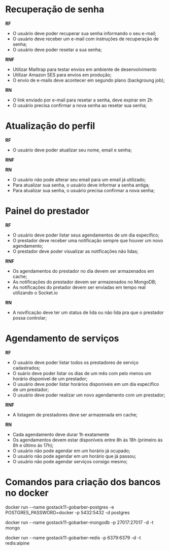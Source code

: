# Recuperação de senha

**RF**

- O usuário deve poder recuperar sua senha informando o seu e-mail;
- O usuário deve receber um e-mail com instruções de recuperação de senha;
- O usuário deve poder resetar a sua senha;

**RNF**

- Utilizar Mailtrap para testar envios em ambiente de desenvolvimento
- Utilizar Amazon SES para envios em produção;
- O envio de e-mails deve acontecer em segundo plano (backgroung job);

**RN**

- O link enviado por e-mail para resetar a senha, deve expirar em 2h
- O usuário precisa confirmar a nova senha ao resetar sua senha;

# Atualização do perfil

**RF**

- O usuário deve poder atualizar seu nome, email e senha;

**RNF**

**RN**

- O usuário não pode alterar seu email para um email já utilizado;
- Para atualizar sua senha, o usuário deve informar a senha antiga;
- Para atualizar sua senha, o usuário precisa confirmar a nova senha;

# Painel do prestador

**RF**

- O usuário deve poder listar seus agendamentos de um dia específico;
- O prestador deve receber uma notificação sempre que houver um novo agendamento;
- O prestador deve poder visualizar as notificações não lidas;

**RNF**

- Os agendamentos do prestador no dia devem ser armazenados em cache;
- As notificações do prestador devem ser armazenados no MongoDB;
- As notificações do pretador devem ser enviadas em tempo real utilizando o Socket.io

**RN**

- A novificação deve ter um status de lida ou não lida pra que o prestador possa controlar;

# Agendamento de serviços

**RF**

- O usuário deve poder listar todos os prestadores de serviço cadastrados;
- O suário deve poder listar os dias de um mês com pelo menos um horário disponível de um prestador;
- O usuário deve poder listar horários disponíveis em um dia específico de um prestador;
- O usuário deve poder realizar um novo agendamento com um prestador;

**RNF**

- A listagem de prestadores deve ser armazenada em cache;

**RN**

- Cada agendamento deve durar 1h exatamente
- Os agendamentos devem estar disponíveis entre 8h às 18h (primeiro às 8h e último ás 17h);
- O usuário não pode agendar em um horário já ocupado;
- O usuário não pode agendar em um horário que já passou;
- O usuário não pode agendar serviços consigo mesmo;

# Comandos para criação dos bancos no docker

docker run --name gostack11-gobarber-postgres -e POSTGRES_PASSWORD=docker -p 5432:5432 -d postgres

docker run --name gostack11-gobarber-mongodb -p 27017:27017 -d -t mongo

docker run --name gostack11-gobarber-redis -p 6379:6379 -d -t redis:alpine
